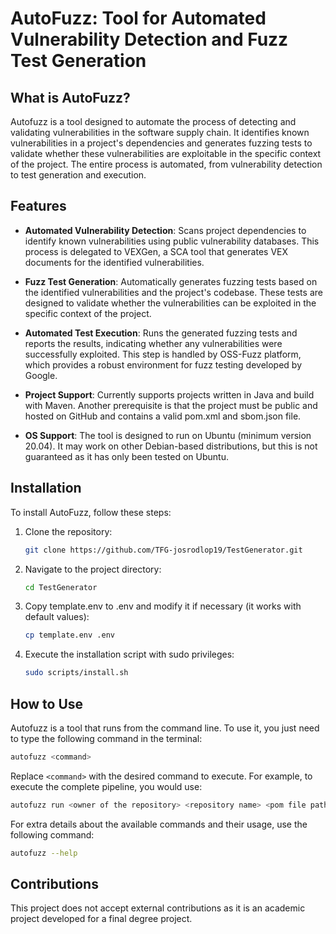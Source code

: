 # AutoFuzz: Tool for Automated Vulnerability Detection and Fuzz Test Generation

## What is AutoFuzz?
Autofuzz is a tool designed to automate the process of detecting and validating vulnerabilities in the software supply chain. It identifies known vulnerabilities in a project's dependencies and generates fuzzing tests to validate whether these vulnerabilities are exploitable in the specific context of the project. The entire process is automated, from vulnerability detection to test generation and execution.

## Features
- **Automated Vulnerability Detection**: Scans project dependencies to identify known vulnerabilities using public vulnerability databases. This process is delegated to VEXGen, a SCA tool that generates VEX documents for the identified vulnerabilities. 
- **Fuzz Test Generation**: Automatically generates fuzzing tests based on the identified vulnerabilities and the project's codebase. These tests are designed to validate whether the vulnerabilities can be exploited in the specific context of the project.
- **Automated Test Execution**: Runs the generated fuzzing tests and reports the results, indicating whether any vulnerabilities were successfully exploited. This step is handled by OSS-Fuzz platform, which provides a robust environment for fuzz testing developed by Google.
- **Project Support**: Currently supports projects written in Java and build with Maven. Another prerequisite is that the project must be public and hosted on GitHub and contains a valid pom.xml and sbom.json file.

- **OS Support**: The tool is designed to run on Ubuntu (minimum version 20.04). It may work on other Debian-based distributions, but this is not guaranteed as it has only been tested on Ubuntu.


## Installation
To install AutoFuzz, follow these steps:
1. Clone the repository:
   ```bash
   git clone https://github.com/TFG-josrodlop19/TestGenerator.git
   ```
2. Navigate to the project directory:
   ```bash
   cd TestGenerator
   ```
3. Copy template.env to .env and modify it if necessary (it works with default values):
   ```bash
   cp template.env .env
   ```
4. Execute the installation script with sudo privileges:
   ```bash
   sudo scripts/install.sh
   ```

## How to Use
Autofuzz is a tool that runs from the command line. To use it, you just need to type the following command in the terminal:
```bash
autofuzz <command>
```
Replace `<command>` with the desired command to execute. For example, to execute the complete pipeline, you would use:
```bash
autofuzz run <owner of the repository> <repository name> <pom file path>
```

For extra details about the available commands and their usage, use the following command:
```bash
autofuzz --help
```

## Contributions
This project does not accept external contributions as it is an academic project developed for a final degree project.